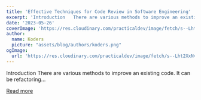 ```yaml
---
title: 'Effective Techniques for Code Review in Software Engineering'
excerpt: 'Introduction   There are various methods to improve an existing code. It can be refactoring...'
date: '2023-05-26'
coverImage: 'https://res.cloudinary.com/practicaldev/image/fetch/s--Lht2XxNv--/c_imagga_scale,f_auto,fl_progressive,h_420,q_auto,w_1000/https://dev-to-uploads.s3.amazonaws.com/uploads/articles/ra1quyf25bau7yyfzjkd.png'
author:
  name: Koders
  picture: "assets/blog/authors/koders.png"
ogImage:
  url: 'https://res.cloudinary.com/practicaldev/image/fetch/s--Lht2XxNv--/c_imagga_scale,f_auto,fl_progressive,h_420,q_auto,w_1000/https://dev-to-uploads.s3.amazonaws.com/uploads/articles/ra1quyf25bau7yyfzjkd.png'
---
```


Introduction   There are various methods to improve an existing code. It can be refactoring...

[Read more](https://dev.to/documatic/effective-techniques-for-code-review-in-software-engineering-29i0)
